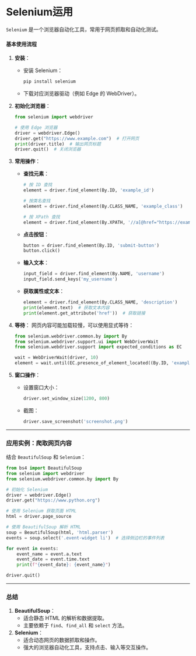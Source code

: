 # Selenium运用
`Selenium` 是一个浏览器自动化工具，常用于网页抓取和自动化测试。

#### **基本使用流程**

1. **安装**：

   - 安装 Selenium：

     ```bash
     pip install selenium
     ```

   - 下载对应浏览器驱动（例如 Edge 的 WebDriver）。

2. **初始化浏览器**：

   ```python
   from selenium import webdriver
   
   # 使用 Edge 浏览器
   driver = webdriver.Edge()  
   driver.get("https://www.example.com")  # 打开网页
   print(driver.title)  # 输出网页标题
   driver.quit()  # 关闭浏览器
   ```

3. **常用操作**：

   - **查找元素**：

     ```python
     # 按 ID 查找
     element = driver.find_element(By.ID, 'example_id')
     
     # 按类名查找
     element = driver.find_element(By.CLASS_NAME, 'example_class')
     
     # 按 XPath 查找
     element = driver.find_element(By.XPATH, '//a[@href="https://example.com"]')
     ```

   - **点击按钮**：

     ```python
     button = driver.find_element(By.ID, 'submit-button')
     button.click()
     ```

   - **输入文本**：

     ```python
     input_field = driver.find_element(By.NAME, 'username')
     input_field.send_keys('my_username')
     ```

   - **获取属性或文本**：

     ```python
     element = driver.find_element(By.CLASS_NAME, 'description')
     print(element.text)  # 获取文本内容
     print(element.get_attribute('href'))  # 获取链接
     ```

4. **等待**： 网页内容可能加载较慢，可以使用显式等待：

   ```python
   from selenium.webdriver.common.by import By
   from selenium.webdriver.support.ui import WebDriverWait
   from selenium.webdriver.support import expected_conditions as EC
   
   wait = WebDriverWait(driver, 10)
   element = wait.until(EC.presence_of_element_located((By.ID, 'example_id')))
   ```

5. **窗口操作**：

   - 设置窗口大小：

     ```python
     driver.set_window_size(1200, 800)
     ```

   - 截图：

     ```python
     driver.save_screenshot('screenshot.png')
     ```

------

### **应用实例：爬取网页内容**

结合 `BeautifulSoup` 和 `Selenium`：

```python
from bs4 import BeautifulSoup
from selenium import webdriver
from selenium.webdriver.common.by import By

# 初始化 Selenium
driver = webdriver.Edge()
driver.get("https://www.python.org")

# 使用 Selenium 获取页面 HTML
html = driver.page_source

# 使用 BeautifulSoup 解析 HTML
soup = BeautifulSoup(html, 'html.parser')
events = soup.select('.event-widget li')  # 选择侧边栏的事件列表

for event in events:
    event_name = event.a.text
    event_date = event.time.text
    print(f"{event_date}: {event_name}")

driver.quit()
```

------

### **总结**

1. **BeautifulSoup**：
   - 适合静态 HTML 的解析和数据提取。
   - 主要依赖于 `find`、`find_all` 和 `select` 方法。
2. **Selenium**：
   - 适合动态网页的数据抓取和操作。
   - 强大的浏览器自动化工具，支持点击、输入等交互操作。